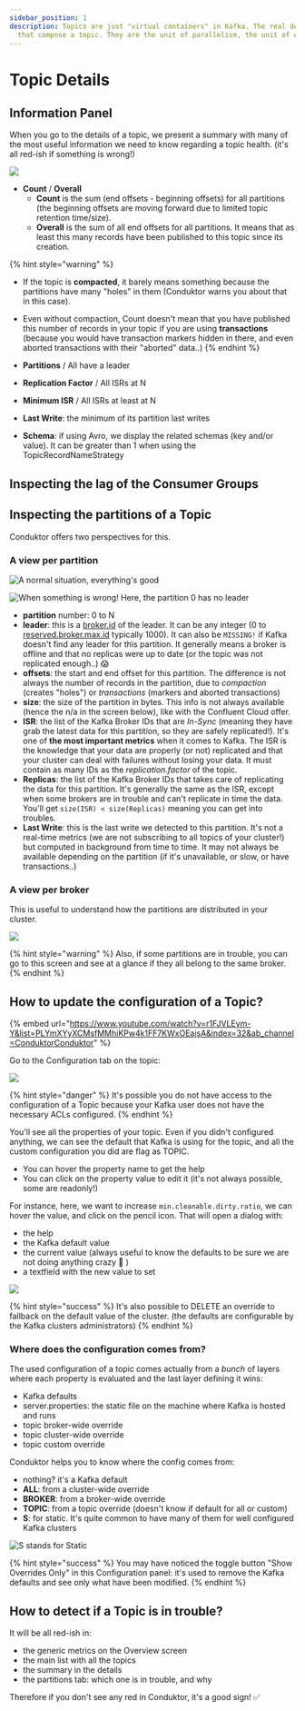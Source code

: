 ```yaml
---
sidebar_position: 1
description: Topics are just "virtual containers" in Kafka. The real deal is the partitions
  that compose a topic. They are the unit of parallelism, the unit of work.
---
```


# Topic Details

## Information Panel

When you go to the details of a topic, we present a summary with many of the most useful information we need to know regarding a topic health. (it's all red-ish if something is wrong!)

![](<../.gitbook/assets/screenshot-2020-06-25-at-15.07.08 (1).png>)

- **Count** / **Overall**
  - **Count** is the sum (end offsets - beginning offsets) for all partitions (the beginning offsets are moving forward due to limited topic retention time/size).
  - **Overall** is the sum of all end offsets for all partitions. It means that as least this many records have been published to this topic since its creation.

{% hint style="warning" %}

- If the topic is **compacted**, it barely means something because the partitions have many "holes" in them (Conduktor warns you about that in this case).
- Even without compaction, Count doesn't mean that you have published this number of records in your topic if you are using **transactions** (because you would have transaction markers hidden in there, and even aborted transactions with their "aborted" data..)
  {% endhint %}

- **Partitions** / All have a leader
- **Replication Factor** / All ISRs at N
- **Minimum ISR** / All ISRs at least at N
- **Last Write**: the minimum of its partition last writes
- **Schema**: if using Avro, we display the related schemas (key and/or value). It can be greater than 1 when using the TopicRecordNameStrategy

## Inspecting the lag of the Consumer Groups

## Inspecting the partitions of a Topic

Conduktor offers two perspectives for this.

### A view per partition

![A normal situation, everything's good](../.gitbook/assets/screenshot-2020-09-19-at-22.25.57.png)

![When something is wrong! Here, the partition 0 has no leader](../.gitbook/assets/screenshot-2020-11-05-at-09.13.02.png)

- **partition** number: 0 to N
- **leader**: this is a [broker.id](https://kafka.apache.org/documentation/#broker.id) of the leader. It can be any integer (0 to [reserved.broker.max.id](https://kafka.apache.org/documentation/#reserved.broker.max.id) typically 1000). It can also be `MISSING!` if Kafka doesn't find any leader for this partition. It generally means a broker is offline and that no replicas were up to date (or the topic was not replicated enough..) 😱
- **offsets**: the start and end offset for this partition. The difference is not always the number of records in the partition, due to _compaction_ (creates "holes") or _transactions_ (markers and aborted transactions)
- **size**: the size of the partition in bytes. This info is not always available (hence the n/a in the screen below), like with the Confluent Cloud offer.
- **ISR**: the list of the Kafka Broker IDs that are _In-Sync_ (meaning they have grab the latest data for this partition, so they are safely replicated!). It's one of **the most important metrics** when it comes to Kafka. The ISR is the knowledge that your data are properly (or not) replicated and that your cluster can deal with failures without losing your data. It must contain as many IDs as the _replication.factor_ of the topic.
- **Replicas**: the list of the Kafka Broker IDs that takes care of replicating the data for this partition. It's generally the same as the ISR, except when some brokers are in trouble and can't replicate in time the data. You'll get `size(ISR) < size(Replicas)` meaning you can get into troubles.
- **Last Write**: this is the last write we detected to this partition. It's not a real-time metrics (we are not subscribing to all topics of your cluster!) but computed in background from time to time. It may not always be available depending on the partition (if it's unavailable, or slow, or have transactions..)

### A view per broker

This is useful to understand how the partitions are distributed in your cluster.&#x20;

![](../.gitbook/assets/screenshot-2020-09-19-at-22.26.41.png)

{% hint style="warning" %}
Also, if some partitions are in trouble, you can go to this screen and see at a glance if they all belong to the same broker.
{% endhint %}

## How to update the configuration of a Topic?

{% embed url="https://www.youtube.com/watch?v=r1FJVLEym-Y&list=PLYmXYyXCMsfMMhiKPw4k1FF7KWxOEajsA&index=32&ab_channel=ConduktorConduktor" %}

Go to the Configuration tab on the topic:

![](../.gitbook/assets/screenshot-2020-09-20-at-21.57.51.png)

{% hint style="danger" %}
It's possible you do not have access to the configuration of a Topic because your Kafka user does not have the necessary ACLs configured.
{% endhint %}

You'll see all the properties of your topic. Even if you didn't configured anything, we can see the default that Kafka is using for the topic, and all the custom configuration you did are flag as TOPIC.

- You can hover the property name to get the help
- You can click on the property value to edit it (it's not always possible, some are readonly!)

For instance, here, we want to increase `min.cleanable.dirty.ratio`, we can hover the value, and click on the pencil icon. That will open a dialog with:

- the help
- the Kafka default value
- the current value (always useful to know the defaults to be sure we are not doing anything crazy 🤭 )
- a textfield with the new value to set

![](../.gitbook/assets/screenshot-2020-09-20-at-22.00.29.png)

{% hint style="success" %}
It's also possible to DELETE an override to fallback on the default value of the cluster. (the defaults are configurable by the Kafka clusters administrators)
{% endhint %}

### Where does the configuration comes from?

The used configuration of a topic comes actually from a _bunch_ of layers where each property is evaluated and the last layer defining it wins:

- Kafka defaults
- server.properties: the static file on the machine where Kafka is hosted and runs
- topic broker-wide override
- topic cluster-wide override
- topic custom override

Conduktor helps you to know where the config comes from:

- nothing? it's a Kafka default
- **ALL**: from a cluster-wide override
- **BROKER**: from a broker-wide override
- **TOPIC**: from a topic override (doesn't know if default for all or custom)
- **S**: for static. It's quite common to have many of them for well configured Kafka clusters

![S stands for Static](../.gitbook/assets/screenshot-2020-09-20-at-22.05.30.png)

{% hint style="success" %}
You may have noticed the toggle button "Show Overrides Only" in this Configuration panel: it's used to remove the Kafka defaults and see only what have been modified.
{% endhint %}

## How to detect if a Topic is in trouble?

It will be all red-ish in:

- the generic metrics on the Overview screen
- the main list with all the topics
- the summary in the details
- the partitions tab: which one is in trouble, and why

Therefore if you don't see any red in Conduktor, it's a good sign! ✅
